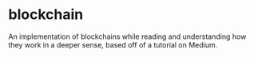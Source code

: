 # blockchain
An implementation of blockchains while reading and understanding how they work in a deeper sense, based off of a tutorial on Medium.
